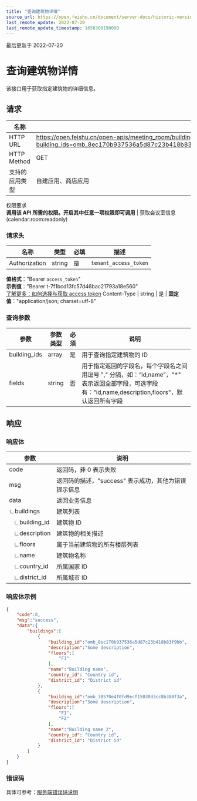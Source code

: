 ```yaml
---
title: "查询建筑物详情"
source_url: https://open.feishu.cn/document/server-docs/historic-version/meeting_room-v1/api-reference/query-building-details
last_remote_update: 2022-07-20
last_remote_update_timestamp: 1658308198000
---
```

最后更新于 2022-07-20

# 查询建筑物详情

该接口用于获取指定建筑物的详细信息。

## 请求
名称 | 值
---|---
HTTP URL | https://open.feishu.cn/open-apis/meeting_room/building/batch_get?building_ids=omb_8ec170b937536a5d87c23b418b83f9bb&building_ids=omb_38570e4f0fd9ecf15030d3cc8b388f3a&fields=*
HTTP Method | GET
支持的应用类型 | 自建应用、商店应用
权限要求  
 **调用该 API 所需的权限。开启其中任意一项权限即可调用** | 获取会议室信息(calendar:room:readonly)

### 请求头

名称 | 类型 | 必填 | 描述
--- | --- | --- | ---
Authorization | string | 是 | `tenant_access_token`  
**值格式**："Bearer `access_token`"  
**示例值**："Bearer t-7f1bcd13fc57d46bac21793a18e560"  
 [了解更多：如何选择与获取 access token](https://open.feishu.cn/document/uAjLw4CM/ugTN1YjL4UTN24CO1UjN/trouble-shooting/how-to-choose-which-type-of-token-to-use)
Content-Type | string | 是 | **固定值**："application/json; charset=utf-8"

### 查询参数

| **参数**     | **参数类型** | **必须** | **说明**                                                     |
| ------------ | ------------ | -------- | ------------------------------------------------------------ |
| building_ids | array<string>       | 是       | 用于查询指定建筑物的 ID                                      |
| fields       | string       | 否       | 用于指定返回的字段名，每个字段名之间用逗号 "," 分隔，如：“id,name”，"*" 表示返回全部字段，可选字段有："id,name,description,floors"，默认返回所有字段 |

## 响应

### 响应体

| **参数**     | **说明**                                             |
| ------------ | ---------------------------------------------------- |
| code         | 返回码，非 0 表示失败                                |
| msg          | 返回码的描述，"success" 表示成功，其他为错误提示信息 |
| data         | 返回业务信息                                         |
| ∟buildings   | 建筑列表                                             |
| &nbsp;&nbsp;&nbsp;∟building_id | 建筑物 ID                                            |
| &nbsp;&nbsp;&nbsp;∟description | 建筑物的相关描述                                     |
| &nbsp;&nbsp;&nbsp;∟floors      | 属于当前建筑物的所有楼层列表                         |
| &nbsp;&nbsp;&nbsp;∟name        | 建筑物名称                                           |
  | &nbsp;&nbsp;&nbsp;∟country_id        | 所属国家 ID                                           |
| &nbsp;&nbsp;&nbsp;∟district_id        | 所属城市 ID                                           |

### 响应体示例

```json
{
    "code":0,
    "msg":"success",
    "data":{
        "buildings":[
            {
                "building_id":"omb_8ec170b937536a5d87c23b418b83f9bb",
                "description":"Some description",
                "floors":[
                    "F1"
                ],
                "name":"Building name",
                "country_id": "Country id",
                "district_id": "District id"
            },
            {
                "building_id":"omb_38570e4f0fd9ecf15030d3cc8b388f3a",
                "description":"Some description",
                "floors":[
                    "F1",
                    "F2"
                ],
                "name":"Building name_2",
                "country_id": "Country id",
                "district_id": "District id"
            }
        ]
    }
}
```

### 错误码

具体可参考：[服务端错误码说明](https://open.feishu.cn/document/ukTMukTMukTM/ugjM14COyUjL4ITN)
